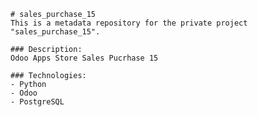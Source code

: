 
    # sales_purchase_15
    This is a metadata repository for the private project "sales_purchase_15".

    ### Description:
    Odoo Apps Store Sales Pucrhase 15

    ### Technologies:
    - Python
    - Odoo
    - PostgreSQL    
